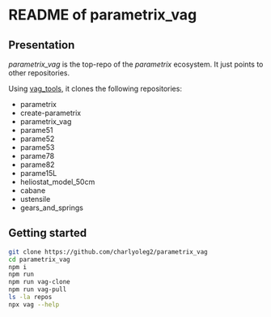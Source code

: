 README of parametrix\_vag
=========================


Presentation
------------

*parametrix\_vag* is the top-repo of the *parametrix* ecosystem. It just points to other repositories.

Using [vag\_tools](https://www.npmjs.com/package/vag_tools), it clones the following repositories:

- parametrix
- create-parametrix
- parametrix\_vag
- parame51
- parame52
- parame53
- parame78
- parame82
- parame15L
- heliostat\_model\_50cm
- cabane
- ustensile
- gears\_and\_springs


Getting started
---------------

```bash
git clone https://github.com/charlyoleg2/parametrix_vag
cd parametrix_vag
npm i
npm run
npm run vag-clone
npm run vag-pull
ls -la repos
npx vag --help
```

